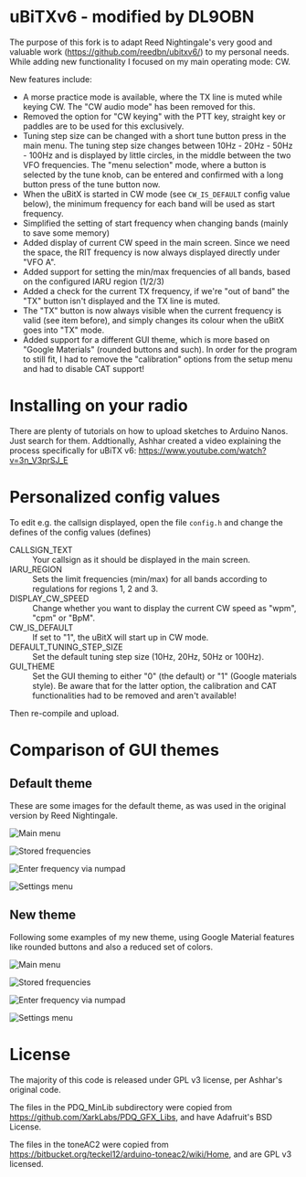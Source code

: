 # uBiTXv6 - modified by DL9OBN

The purpose of this fork is to adapt Reed Nightingale's very good and valuable work (https://github.com/reedbn/ubitxv6/) to my personal needs. While adding new functionality I focused on my main operating mode: CW.

New features include:

* A morse practice mode is available, where the TX line is muted while keying CW. The "CW audio mode" has been removed for this.
* Removed the option for "CW keying" with the PTT key, straight key or paddles are to be used for this exclusively.
* Tuning step size can be changed with a short tune button press in the main menu. The tuning step size changes between 10Hz - 20Hz - 50Hz - 100Hz and is displayed by little circles, in the middle between the two VFO frequencies. The "menu selection" mode, where a button is selected by the tune knob, can be entered and confirmed with a long button press of the tune button now.
* When the uBitX is started in CW mode (see `CW_IS_DEFAULT` config value below), the minimum frequency for each band will be used as start frequency.
* Simplified the setting of start frequency when changing bands (mainly to save some memory)
* Added display of current CW speed in the main screen. Since we need the space, the RIT frequency is now always displayed directly under "VFO A".
* Added support for setting the min/max frequencies of all bands, based on the configured IARU region (1/2/3)
* Added a check for the current TX frequency, if we're "out of band" the "TX" button isn't displayed and the TX line is muted.
* The "TX" button is now always visible when the current frequency is valid (see item before), and simply changes its colour when the uBitX goes into "TX" mode.
* Added support for a different GUI theme, which is more based on "Google Materials" (rounded buttons and such). In order for the program to still fit, I had to remove the "calibration" options from the setup menu and had to disable CAT support!

# Installing on your radio

There are plenty of tutorials on how to upload sketches to Arduino Nanos. Just search for them. Addtionally,
Ashhar created a video explaining the process specifically for uBiTX v6: https://www.youtube.com/watch?v=3n_V3prSJ_E

# Personalized config values

To edit e.g. the callsign displayed, open the file `config.h` and change the defines of the config values (defines)

<dl>
<dt>CALLSIGN_TEXT</dt>
<dd>Your callsign as it should be displayed in the main screen.</dd>

<dt>IARU_REGION</dt>
<dd>Sets the limit frequencies (min/max) for all bands according to regulations for regions 1, 2 and 3.</dd>

<dt>DISPLAY_CW_SPEED</dt>
<dd>Change whether you want to display the current CW speed as "wpm", "cpm" or "BpM".</dd>

<dt>CW_IS_DEFAULT</dt>
<dd>If set to "1", the uBitX will start up in CW mode.</dd>

<dt>DEFAULT_TUNING_STEP_SIZE</dt>
<dd>Set the default tuning step size (10Hz, 20Hz, 50Hz or 100Hz).</dd>

<dt>GUI_THEME</dt>
<dd>Set the GUI theming to either "0" (the default) or "1" (Google materials style). Be aware that for the latter option, the calibration and CAT functionalities had to be removed and aren't available!</dd>
</dl>

Then re-compile and upload.

# Comparison of GUI themes

## Default theme

These are some images for the default theme, as was used in the original version by Reed Nightingale.

![Main menu](./images/20230108_093317.jpg)

![Stored frequencies](./images/20230108_093331.jpg)

![Enter frequency via numpad](./images/20230108_093343.jpg)

![Settings menu](./images/20230108_093403.jpg)


## New theme

Following some examples of my new theme, using Google Material features like rounded buttons and also
a reduced set of colors.


![Main menu](./images/20230108_101446.jpg)

![Stored frequencies](./images/20230108_101458.jpg)

![Enter frequency via numpad](./images/20230108_101511.jpg)

![Settings menu](./images/20230108_101535.jpg)


# License

The majority of this code is released under GPL v3 license, per Ashhar's original code.

The files in the PDQ_MinLib subdirectory were copied from https://github.com/XarkLabs/PDQ_GFX_Libs, and have Adafruit's BSD License.

The files in the toneAC2 were copied from https://bitbucket.org/teckel12/arduino-toneac2/wiki/Home, and are GPL v3 licensed.
